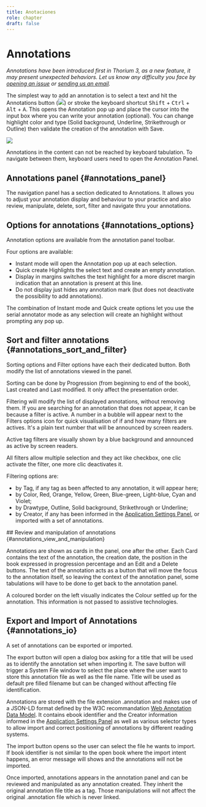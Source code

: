 ```yaml
---
title: Anotaciones
role: chapter
draft: false
---
```


# Annotations

*Annotations have been introduced first in Thorium 3, as a new feature,
it may present unexpected behaviors. Let us know any difficulty you face
by [opening an issue](https://github.com/edrlab/thorium-reader/issues/new) or [sending us an email](https://www.edrlab.org/contact/).*

The simplest way to add an annotation is to select a text and hit the
Annotations button
(<img src="../../resources/images/icons3/annotation-icon.svg" class="icon" role="presentation"/>) or stroke the keyboard shortcut <kbd>Shift</kbd> +
<kbd>Ctrl</kbd> + <kbd>Alt</kbd> + <kbd>A</kbd>. This opens the Annotation pop up
and place the cursor into the input box where you can write your
annotation (optional). You can change highlight color and type (Solid
background, Underline, Strikethrough or Outline) then validate the
creation of the annotation with <span class="ui_button">Save</span>.

<img src="../../resources/images/local-es/th3_anotation_pop_up.png" class="icon" role="presentation"/>

Annotations in the content can not be reached by keyboard tabulation. To navigate between them, keyboard users need to open the Annotation Panel.


## Annotations panel {#annotations_panel}

The navigation panel has a section dedicated to Annotations. 
It allows you to adjust your annotation display and behaviour to your practice and also review, manipulate, delete, sort, filter and navigate thru your annotations.

## Options for annotations {#annotations_options}

Annotation options are available from the annotation panel toolbar.

Four options are available:

- Instant mode will open the Annotation pop up at each selection.
- Quick create Highlights the select text and create an empty annotation.
- Display in margins switches the text highlight for a more discret margin indication that an annotation is present at this line.
- Do not display just hides any annotation mark (but does not deactivate the possibility to add annotations).

The combination of Instant mode and Quick create options let you use the
serial annotator mode as any selection will create an highlight without
prompting any pop up.

## Sort and filter annotations {#annotations_sort_and_filter}

Sorting options and Filter options have each their dedicated button. Both modify the list of annotations viewed in the panel. 

Sorting can be done by Progression (from beginning to end of the book), Last created and Last modified. It only affect the presentation order.

Filtering will modify the list of displayed annotations, without removing them. If you are searching for an annotation that does not appear, it can be because a filter is active. A  number in a bubble will appear next to the Filters options icon for quick visualisation of if and how many filters are actives. It's a plain text number that will be announced by screen readers. 

Active tag filters are visually shown by a blue background and announced as active by screen readers.

All filters allow multiple selection and they act like checkbox, one clic activate the filter, one more clic deactivates it. 

Filtering options are:
* by Tag, if any tag as been affected to any annotation, it will appear here;
* by Color, Red, Orange, Yellow, Green, Blue-green, Light-blue, Cyan and Violet;
* by Drawtype, Outline, Solid background, Strikethrough	 or Underline;
* by Creator, if any has been informed in the <a href="../102_windows_views_panels/index.xhtml#setting_view" >Application Settings Panel</a >, or imported with a set of annotations.

## Review and manipulation of annotations {#annotations_view_and_manipulation}

Annotations are shown as cards in the panel, one after the other. Each Card contains the text of the annotation, the creation date, the position in the book expressed in progression percentage and  an Edit and a Delete buttons. The text of the annotation acts as a button that will move the focus to the annotation itself, so leaving the context of the annotation panel, some tabulations will have to be done to get back to the annotation panel. 

A coloured border on the left visually indicates the Colour settled up for the annotation. This information is not passed to assistive technologies. 


## Export and Import of Annotations {#annotations_io}

A set of annotations can be exported or imported. 

The export button will open a dialog box asking for a title that will be used as to identify the annotation set when importing it. The save button will trigger a System File window to select the place where the user want to store this annotation file as well as the file name. Title will be used as default pre filled filename but can be changed without affecting file identification. 

Annotations are stored with the file extension .annotation and makes use of a JSON-LD format defined by the W3C recommandation [Web Annotation Data Model](https://www.w3.org/TR/annotation-model/). It contains ebook identifier and the Creator information informed in the <a href="../102_windows_views_panels/index.xhtml#setting_view" >Application Settings Panel</a > as well as various selector types to allow import and correct positioning of annotations by different reading systems.

The import button opens so the user can select the file he wants to import. If book identifier is not similar to the open book where the import intent happens, an error message will shows and the annotations will not be imported. 

Once imported, annotations appears in the annotation panel and can be reviewed and manipulated as any annotation created. They inherit the original annotation file title as a tag. Those manipulations will not affect the original .annotation file which is never linked. 


